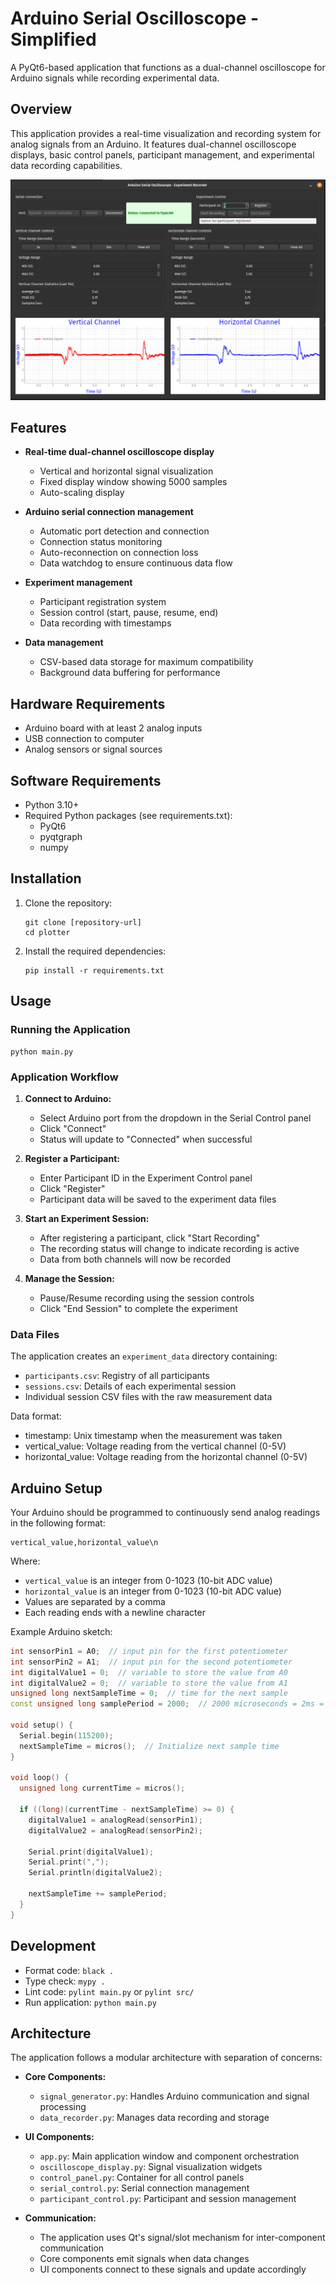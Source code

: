 # Arduino Serial Oscilloscope - Simplified

A PyQt6-based application that functions as a dual-channel oscilloscope for Arduino signals while recording experimental data.

## Overview

This application provides a real-time visualization and recording system for analog signals from an Arduino. It features dual-channel oscilloscope displays, basic control panels, participant management, and experimental data recording capabilities.

![Application](images/App.png)

## Features

- **Real-time dual-channel oscilloscope display**
  - Vertical and horizontal signal visualization
  - Fixed display window showing 5000 samples
  - Auto-scaling display

- **Arduino serial connection management**
  - Automatic port detection and connection
  - Connection status monitoring
  - Auto-reconnection on connection loss
  - Data watchdog to ensure continuous data flow

- **Experiment management**
  - Participant registration system
  - Session control (start, pause, resume, end)
  - Data recording with timestamps

- **Data management**
  - CSV-based data storage for maximum compatibility
  - Background data buffering for performance

## Hardware Requirements

- Arduino board with at least 2 analog inputs
- USB connection to computer
- Analog sensors or signal sources

## Software Requirements

- Python 3.10+
- Required Python packages (see requirements.txt):
  - PyQt6
  - pyqtgraph
  - numpy

## Installation

1. Clone the repository:
   ```
   git clone [repository-url]
   cd plotter
   ```

2. Install the required dependencies:
   ```
   pip install -r requirements.txt
   ```

## Usage

### Running the Application

```
python main.py
```

### Application Workflow

1. **Connect to Arduino:**
   - Select Arduino port from the dropdown in the Serial Control panel
   - Click "Connect"
   - Status will update to "Connected" when successful

2. **Register a Participant:**
   - Enter Participant ID in the Experiment Control panel
   - Click "Register"
   - Participant data will be saved to the experiment data files

3. **Start an Experiment Session:**
   - After registering a participant, click "Start Recording"
   - The recording status will change to indicate recording is active
   - Data from both channels will now be recorded

4. **Manage the Session:**
   - Pause/Resume recording using the session controls
   - Click "End Session" to complete the experiment

### Data Files

The application creates an `experiment_data` directory containing:

- `participants.csv`: Registry of all participants
- `sessions.csv`: Details of each experimental session
- Individual session CSV files with the raw measurement data

Data format:
- timestamp: Unix timestamp when the measurement was taken
- vertical_value: Voltage reading from the vertical channel (0-5V)
- horizontal_value: Voltage reading from the horizontal channel (0-5V)

## Arduino Setup

Your Arduino should be programmed to continuously send analog readings in the following format:
```
vertical_value,horizontal_value\n
```

Where:
- `vertical_value` is an integer from 0-1023 (10-bit ADC value)
- `horizontal_value` is an integer from 0-1023 (10-bit ADC value)
- Values are separated by a comma
- Each reading ends with a newline character

Example Arduino sketch:
```cpp
int sensorPin1 = A0;  // input pin for the first potentiometer
int sensorPin2 = A1;  // input pin for the second potentiometer
int digitalValue1 = 0;  // variable to store the value from A0
int digitalValue2 = 0;  // variable to store the value from A1
unsigned long nextSampleTime = 0;  // time for the next sample
const unsigned long samplePeriod = 2000;  // 2000 microseconds = 2ms = 500Hz

void setup() {
  Serial.begin(115200);
  nextSampleTime = micros();  // Initialize next sample time
}

void loop() {
  unsigned long currentTime = micros();
  
  if ((long)(currentTime - nextSampleTime) >= 0) {
    digitalValue1 = analogRead(sensorPin1);
    digitalValue2 = analogRead(sensorPin2);
    
    Serial.print(digitalValue1);
    Serial.print(",");
    Serial.println(digitalValue2);
    
    nextSampleTime += samplePeriod;
  }
}
```

## Development

- Format code: `black .`
- Type check: `mypy .`
- Lint code: `pylint main.py` or `pylint src/`
- Run application: `python main.py`

## Architecture

The application follows a modular architecture with separation of concerns:

- **Core Components:**
  - `signal_generator.py`: Handles Arduino communication and signal processing
  - `data_recorder.py`: Manages data recording and storage

- **UI Components:**
  - `app.py`: Main application window and component orchestration
  - `oscilloscope_display.py`: Signal visualization widgets
  - `control_panel.py`: Container for all control panels
  - `serial_control.py`: Serial connection management
  - `participant_control.py`: Participant and session management

- **Communication:**
  - The application uses Qt's signal/slot mechanism for inter-component communication
  - Core components emit signals when data changes
  - UI components connect to these signals and update accordingly